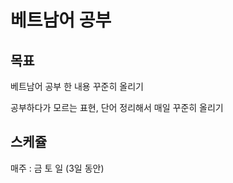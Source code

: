# 베트남어 공부

## 목표

베트남어 공부 한 내용 꾸준히 올리기

공부하다가 모르는 표현, 단어 정리해서 매일 꾸준히 올리기


## 스케쥴

매주 : 금 토 일 (3일 동안)

